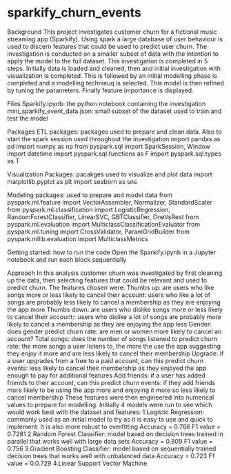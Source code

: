 # sparkify_churn_events
Background
This project investigates customer churn for a fictional music streaming app (Sparkify). Using spark a large database of user behaviour is used to discern features that could be used to predict user churn. The investigation is conducted on a smaller subset of data with the intention to apply the model to the full dataset. This investigation is completed in 5 steps. Initially data is loaded and cleaned, then and initial investigation with visualization is completed. This is followed by an initial modelling phase is completed and a modelling technieuq is selected. This model is then refined by tuning the parameters. Finally feature importance is displayed.

Files
Sparkify.ipynb: the python notebook containing the investigation
mini_sparkify_event_data.json: small subset of the dataset used to train and test the model

Packages
ETL packages: packages used to prepare and clean data. Also to start the spark session used throughout the investigation
import pandas as pd
import numpy as np
from pyspark.sql import SparkSession, Window
import datetime
import pyspark.sql.functions as F
import pyspark.sql.types as T

Visualization Packages: pacakges used to visualize and plot data
import matplotlib.pyplot as plt
import seaborn as sns

Modeling packages: used to prepare and model data 
from pyspark.ml.feature import VectorAssembler, Normalizer, StandardScaler
from pyspark.ml.classification import LogisticRegression, RandomForestClassifier, LinearSVC, GBTClassifier, OneVsRest
from pyspark.ml.evaluation import MulticlassClassificationEvaluator
from pyspark.ml.tuning import CrossValidator, ParamGridBuilder
from pyspark.mllib.evaluation import MulticlassMetrics

Getting started: how to run the code
Open the Sparkify.ipynb in a Jupyter notebook and run each block sequentially

Approach
In this analysis customer churn was investigated by first cleaning up the data, then selecting features that could be relevant and used to predict churn. The features chosen were:
    Thumbs up: are users who like songs more or less likely to cancel their account: users who like a lot of songs are probably less likely to cancel a membership as they are       enjoying the app more
    Thumbs down: are users who dislike songs more or less likely to cancel their account:: users who dislike a lot of songs are probably more likely to cancel a membership as       they are enjoying the app less
    Gender: does gender predict churn rate: are men or women more likely to cancel an account?
    Total songs: does the number of songs listened to predict churn rate: the more songs a user listens to, the more the use the app suggesting they enjoy it more and are less       likely to cancel their membership
    Upgrade: if a user upgrades from a free to a paid account, can this predict churn events: less likely to cancel their membership as they enjoyed the app enough to pay for       additional features
    Add friends: if a user has added friends to their account, can this predict churn events: if they add friends more likely to be using the app more and enjoying it more so       less likely to cancel membership
These features were then engineered into numerical values to prepare for modelling.
Initially 4 models were run to see which would work best with the dataset and features:
  1.Logistic Regression: commonly used as an initial model to try as it is easy to use and quick to implement. It is also more robust to overfitting
    Accuracy = 0.766
    F1 value = 0.7281
  2.Random Forest Classifier: model based on decision trees trained in parallel that works well with large data sets
    Accuracy = 0.809
    F1 value = 0.756
  3.Gradient Boosting Classifier: model based on sequentially trained decision trees that works well with unbalanced data
    Accuracy = 0.723
    F1 value = 0.0.729
  4.Linear Support Vector Machine 
